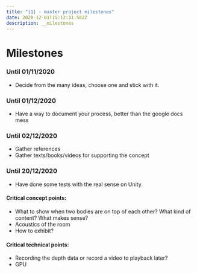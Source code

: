 ```yaml
---
title: "[1] - master project milestones"
date: 2020-12-01T15:12:31.582Z
description: __milestones
---
```

# Milestones


### Until 01/11/2020
* Decide from the many ideas, choose one and stick with it.

### Until 01/12/2020
* Have a way to document your process, better than the google docs mess

### Until 02/12/2020
* Gather references
* Gather texts/books/videos for supporting the concept

### Until 20/12/2020
* Have done some tests with the real sense on Unity.

#### Critical concept points:
* What to show when two bodies are on top of each other? What kind of content? What makes sense?
* Acoustics of the room
* How to exhibit?

#### Critical technical points: 
* Recording the depth data or record a video to playback later? 
* GPU


